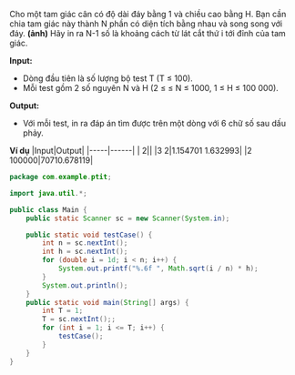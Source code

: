 Cho một tam giác cân có độ dài đáy bằng 1 và chiều cao bằng H. Bạn cần chia tam giác này thành N phần có diện tích bằng nhau và song song với đáy.
**(ảnh)**
Hãy in ra N-1 số là khoảng cách từ lát cắt thứ i tới đỉnh của tam giác.

**Input:**
- Dòng đầu tiên là số lượng bộ test T (T ≤ 100).
- Mỗi test gồm 2 số nguyên N và H (2 ≤ ≤ N ≤ 1000, 1 ≤ H ≤ 100 000).

**Output:**
- Với mỗi test, in ra đáp án tìm được trên một dòng với 6 chữ số sau dấu phảy.

**Ví dụ**
|Input|Output|
|-----|------|
| 2||
|3 2|1.154701 1.632993|
|2 100000|70710.678119|

```java
package com.example.ptit;

import java.util.*;

public class Main {
    public static Scanner sc = new Scanner(System.in);

    public static void testCase() {
        int n = sc.nextInt();
        int h = sc.nextInt();
        for (double i = 1d; i < n; i++) {
            System.out.printf("%.6f ", Math.sqrt(i / n) * h);
        }
        System.out.println();
    }
    public static void main(String[] args) {
        int T = 1;
        T = sc.nextInt();;
        for (int i = 1; i <= T; i++) {
            testCase();
        }
    }
}

```

